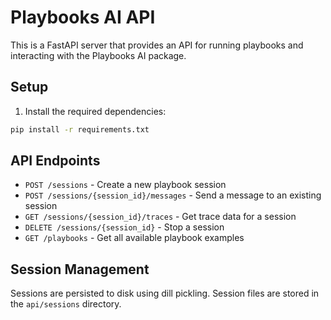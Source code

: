 # Playbooks AI API

This is a FastAPI server that provides an API for running playbooks and interacting with the Playbooks AI package.

## Setup

1. Install the required dependencies:

```bash
pip install -r requirements.txt
```

## API Endpoints

- `POST /sessions` - Create a new playbook session
- `POST /sessions/{session_id}/messages` - Send a message to an existing session
- `GET /sessions/{session_id}/traces` - Get trace data for a session
- `DELETE /sessions/{session_id}` - Stop a session
- `GET /playbooks` - Get all available playbook examples

## Session Management

Sessions are persisted to disk using dill pickling. Session files are stored in the `api/sessions` directory.